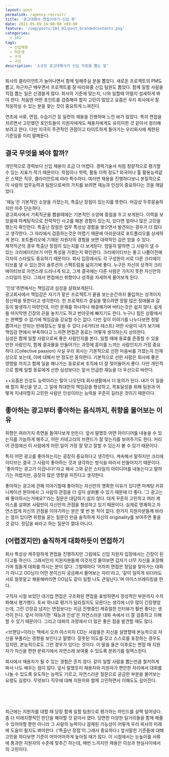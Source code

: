 ```yaml
---
layout: post
permalink: /agency-recruit/
title: '광고대행사 면접이야기-신입 편'
date: 2021-05-09 16:00:00 +09:00
feature: '/img/posts/101_01/post_brandedcontents.png'
categories:
  - 101
tags:
  - 신입채용
  - 취준생
  - 구직
  - 구인
description: '소규모 광고대행사가 신입 직원을 뽑는 법'
---
```

회사의 클라이언트가 늘어나면서 함께 일해주실 분을 뽑았다. 새로운 프로젝트의 PM도 뽑고, 차근차근 배우면서 프로젝트를 잘 따라와줄 신입 팀원도 뽑았다. 함께 일할 사람을 직접 뽑는 일은 신경쓸게 많다. 회사의 기준에 맞는지, 나와 일할때 어떨지 섬세하게 봐야 한다. 처음엔 어떤 포인트를 검증해야 할지 고민이 많았고 요즘은 우리 회사에서 잘 적응하실 수 있는 분을 찾는 것이 중요하게 느껴진다.

연초에 서류, 면접, 수습기간 등 일련의 채용을 진행하며 느낀 바가 많았다. 특히 면접을 치르면서 고민했던 포인트들이 지원자에게도 채용자에게도 유의미한 것 같아서 정리해보려고 한다. 다만 지극히 주관적인 관점이고 타이트하게 돌아가는 우리회사에 제한된 기준임을 미리 말해둔다.<br>

## 결국 무엇을 봐야 할까?

개인적으로 경력보다 신입 채용이 조금 더 어렵다. 경력기술서 처럼 정량적으로 평가할 수 있는 지표가 적기 때문이다. 학점이나 학력, 활동 이력 정도? 외국어나 툴 활용능력같은 스택은 직무, 클라이언트에 따라 특수하다. 여러번 채용을 진행하다보니 본질적으로 이 사람의 업무능력과 팀원으로써의 가치를 보려면 재능과 인성이 중요하다는 것을 깨달았다.

'재능'은 기본적인 소양을 가졌는지, 특출난 장점이 있는지를 뜻한다. 어감상 두루뭉술하지만 아주 단순하다.<br>
광고회사에서 기획직군을 뽑을때에는 기본적인 소양에 중점을 두고 보게된다. 이력을 보았을때 마케팅적으로 전략적인 사고를 해본 경험이 있는지, 있다면 얼마나 많은 고민을 했는지 확인한다. 특출난 장점은 업무 특성상 경험을 쌓으면서 발견되는 경우가 더 많다고 생각한다. 그 자리에서 검증하는것은 어렵기 때문에 아쉬운대로 포트폴리오를 상세하게 본다. 포트폴리오에 기재된 지원자의 경험을 보면 대략적인 감은 얻을 수 있다.<br>
제작직군의 경우 특출난 장점이 있는지를 더 보게된다. 엄밀히 말하면 그 사람이 낼 수 있는 크리에이티브가 어떤 특성을 가졌는지 확인한다. 크리에이티브는 좋고 나쁨이전에 각자의 스타일도 중요하기 때문이다. 회사 입장에서도 각 구성원이 서로 다른 크리에이티브를 낼 수 있는것이 솔루션의 스펙트럼을 넓히기에 좋다. 누구든 자신의 성격이 크리에이티브로 자연스레 드러나게 되고, 그게 결국에는 다른 사람은 가지지 못한 자신만의 스타일이 된다. 그래서 면접에선 취향이나 성격을 자세하게 물어보게 된다.


'인성'측면에서는 책임감과 심성을 살펴보게된다.<br>
광고회사에서 책임감은 자기가 맡은 프로젝트가 끝을 보는순간까지 몰입하는 성격이자 정신력을 뜻한다(고 생각한다). 한 프로젝트가 결실을 맺으려면 정말 많은 장애물과 갈등이 발생하기 마련인데, 이런 문제를 하나하나 해결해가며 버티는것은 쉽지 않다. 쉽게들 마지막엔 긴장의 끈을 놓치기도 하고 번아웃에 빠지기도 한다. 누구나 힘든 상황에서는 완벽할 수 없기에 책임감을 강요할 수는 없다. 다만 깊이 이야기를 나누다보면 정말 뽑아서는 안되는 반례정도는 찾을 수 있다.(네거티브 테스트) 어떤 사람이 내가 보기에 책임감 면에서 부족하다고 느끼면 면접관 동료는 어떻게 생각하는지 상의한다.<br>
심성은 함께 일할 사람으로써 좋은 사람인지를 본다. 일할 때에 동료를 존중할 수 있을 만한 사람인지, 함께 결과물을 만들어가는 과정에 흥미를 느끼는 사람인지가 가장 중요하다.(Collective passion) 사실 우리 회사는 기본적으로 선한 마음씨를 가졌는지 인재상으로 보는데, 이에 대해서 반 정도만 동의한다. 기본적으로 선한 사람은 회사에 좋은 영향을 끼치고 함께 일을 해나가는 동료로써 조직에 더 잘 젖어들어서 좋다. 다만 개인적으로 함께 일할 동료에게 선한 심성보다는 앞서 언급한 재능을 더 우선으로 바란다.

++요즘은 인성도 능력이라는 말이 나오던데 회사생활에서 더 동의가 된다. 내가 이 일을 왜 할지 확신을 얻고, 그 일에 최대한의 책임감을 형성하고, 목표달성을 위해 팀원과 어떻게 지내야할지 고민한 사람은 인성이라는 능력을 꾸준히 길러온 것이기 때문이다.<br>

## 좋아하는 광고부터 좋아하는 음식까지, 취향을 물어보는 이유

취향은 여러가지 측면을 들여다보게 만든다. 앞서 말했듯 어떤 아이디어를 내놓을 수 있는지를 가늠하게 해주고, 어떤 카테고리의 브랜드가 잘 맞는지를 보여주기도 한다. 커리어 관점에선 이 사람에게 어떤 일이 가장 잘 맞고 잘할 수 있는지 볼 수 있기 때문이다.

특히 어떤 광고를 좋아하는지는 굉장히 중요하다고 생각한다. 계속해서 말하지만 크리에이티브는 결국 그 사람이 좋아하는 것과 생각하는 방식을 따라서 만들어지기 때문이다. '좋아하는 광고가 이겁니다!'라고 해서 그와 같은 스타일의 아이디어를 내놓는다고 말하기는 어렵지만, 굉장히 많은 영향을 끼친다고 생각한다.

좋아하는 광고에 관해 이야기할때 좋아하는 자신만의 명확한 이유가 있다면 마케팅 커뮤니케이션 분야에서 그 사람의 관점을 더 깊이 살펴볼 수 있기 때문에 더 좋다. '그 광고는 왜 좋아하시는거에요?'라는 질문은 대답하기 쉽지 않다. 대게 꾸준히 고민하고 여러 케이스를 살펴본 사람만이 자신만의 관점을 형성하고 있기 때문이다. 실제로 명쾌하고 자연스럽게 자신의 관점을 이야기하는 분은 몇 번 본 적이 없다. 한가지 지원자분들께 바라는 점이 있다면 취향을 묻는 질문인 만큼 솔직하게 자신의 originality를 보여주면 좋을 것 같다. 정답을 바라고 하는 질문이 절대 아니다.

## (어렵겠지만) 솔직하게 대화하듯이 면접하기

회사 특성상 캐주얼하게 면접을 진행하지만 그럼에도 신입 지원자 입장에서는 긴장이 된다고들 하신다. 그래서인지 지원자분들께 이것저것 물어보면 갑자기 너무 자신을 포장해가며 힘들게 대화를 하시는 분이 많다. 그럴때마다 '어차피 면접은 정답을 찾아가는 대화가 아니고 OO님이 어떤 분이신지 궁금해서 물어보는 자리'라고, '같이 일하게 되더라도 서로 잘못알고 채용해버리면 OO님도 같이 일할 나도 큰일난다.'며 아이스브레이킹을 한다.

구직자 시절 보았던 대기업 면접은 구조화된 면접을 표방하면서 정성적인 부분까지 수치화해서 평가했다. 토씨 하나로 평가가 달라질지도 모른다는 생각에 너무 많이 긴장했었는데, 그런 긴장감 넘치는 면접보다는 지금 진행중인 캐쥬얼한 인터뷰가 훨씬 좋다는 생각이 든다. 앞서 이야기한 '재능과 인성'은 자연스러운 대화 속에서 더 잘 검증하고 이해할 수 있기 때문이다. 그리고 대화의 과정에서 더 많은 좋은 점을 발견할 때도 많다.

<브랜딩>이라는 책에서 오카 야스미치 CD는 사람들은 자신을 설명할때 본능적으로 자신을 부풀리는 경향을 보인다고 말했다. 잘못된 의도를 갖고 스스로를 포장하는 경우도 있지만, 본능적으로도 그런 경우가 있다는 것이다. 이 말을 들은 이후로는 면접 때 지원자가 자신을 편한 분위기에서 자연스레 보여줄 수 있도록 분위기를 릴렉스한다.

회사에서 채용자가 될 수 있는 경험은 흔치 않다. 같이 일할 사람을 뽑는만큼 철저하게 봐서 나도 배우는 점이 많다. 앞서 말했듯이 채용자와 지원자가 편안한 자리에서 대화를 나눌 수 있도록 유도하는 능력도 기르고, 자연스러운 질문으로 궁금한 부분을 물어보는 요령도 길렀다. 무엇보다 직무에 대해 지원자와 함께 고민하면서 이해도도 깊어진다.

<br><br><br>

최근에는 지원자를 대할 때 당장 함께 일할 팀원으로 평가하는 마인드를 살짝 덜어냈다. 좀 더 미래지향적인 판단을 해야할 것 같아서 였다. 당면한 다양한 일거리들을 함께 해줄 수 있어야할 뿐만 아니라 그 사람의 능력이나 잠재된 가능성이 어떻게 우리 회사의 미래에 도움이 될지도 봐야한다. ('특출난 장점'이 그래서 중요하다.) 앞서말한 기준들에 대해 고민을 하다보면 기준이 어마어마하게 높아질 때가 많다. 이 시점에서는 눈높이를 서류에 통과한 지원자의 수준에 맞추긴 하는데, 매번 느끼지만 채용은 이상과 현실사이에서의 고민이다.
